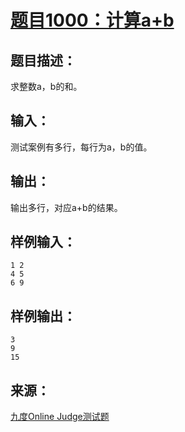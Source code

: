# [题目1000：计算a+b](http://ac.jobdu.com/problem.php?pid=1000)

## 题目描述：

求整数a，b的和。

## 输入：

测试案例有多行，每行为a，b的值。

## 输出：

输出多行，对应a+b的结果。

## 样例输入：

```
1 2
4 5
6 9
```

## 样例输出：

```
3
9
15
```

## 来源：

[九度Online Judge测试题](http://ac.jobdu.com/)
